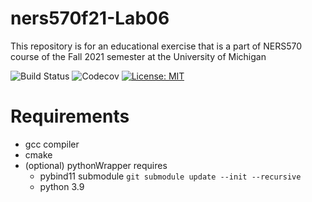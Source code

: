 # ners570f21-Lab06
This repository is for an educational exercise that is a part of NERS570 course of the Fall 2021 semester at the University of Michigan

![Build Status](https://github.com/bkochuna/ners570f21-Lab06/actions/workflows/cmake.yml/badge.svg)
![Codecov](https://codecov.io/github/bkochuna/ners570f21-Lab06/branch/main/graph/badge.svg)
[![License: MIT](https://img.shields.io/badge/License-MIT-blue.svg)](LICENSE)

# Requirements
- gcc compiler
- cmake
- (optional) pythonWrapper requires
  - pybind11 submodule `git submodule update --init --recursive`
  - python 3.9
